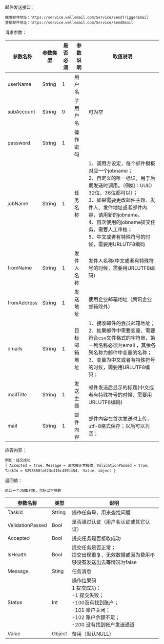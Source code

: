 邮件发送接口：
```
触发邮件地址：https://service.wellemail.com/Service/SendTriggerEmail
营销邮件地址：https://service.wellemail.com/Service/SendEmail
```
请求参数：

| 参数名称 | 参数类型 | 是否必须 | 参数说明 | 取值说明 |
 | --- | --- | --- | --- | --- |
 | userName | String | 1 | 用户名 |  |
 | subAccount | String | 0 | 子用户名 | 可为空 |
 | password | String | 1 | 操作密码 |  |
 | jobName | String | 1 | 任务名称 | 1、调用方设定，每个邮件模板对应一个jobname；<br>2、自定义的唯一标识，用于后期发送时调用。（例如：UUID 32位、36位都可以）；<br>3、如果需要更改邮件主题、发件人、发件地址或者邮件内容，请用新的jobname。<br>4、首次使用的jobname提交任务，需要人工审核；<br>5、中文或者有特殊符号的时候，需要用URLUTF8编码 |
 | fromName | String | 1 | 发件人名称 | 发件人名称(中文或者有特殊符号的时候，需要用URLUTF8编码) |
 | fromAddress | String | 1 | 发送地址 | 使用企业邮箱地址（腾讯企业邮箱除外） |
 | emails | String | 1 | 目标邮箱地址 | 1、接收邮件的会员邮箱地址；<br>2、如果邮件中需要变量，需要符合csv文件格式的字符串，第一列名称必须为email ，其余各列名称为邮件中变量的名称；<br>3、变量为中文或者有特殊符号的时候，需要用URLUTF8编码； |
 | mailTitle | String | 1 | 发送主题 | 邮件发送后显示的标题(中文或者有特殊符号的时候，需要用URLUTF8编码) |
 | mail | String | 1 | 邮件内容 | 邮件内容在首次发送时上传，utf-8格式保存；以后可以为空； |

 应答内容：
 ```
 例如：提交成功
{ Accepted = true，Message = 请求被正常接收，ValidationPassed = true，
TaskId = 5298550fa023c410c439b454， Value: object }
 ```
 返回值：
 ```
 返回一个JSON对象，包括以下参数
 ```
 | 参数名称 | 类型 | 说明 |
 | --- | --- | --- |
 | TaskId | String | 操作任务号，用来查找问题 |
 | ValidationPassed | Bool | 是否通过认证（用户名认证或其它认证） |
 | Accepted | Bool | 提交任务是否接收成功  |
 | IsHealth | Bool | 提交任务是否正常；<br> 提交出现重复、无效数据或因为费用不够没有发送出去等情况为false |
 | Message | Sting | 任务消息 |
 | Status | Int | 操作结果码 <br> 1 提交成功；<br> -1 提交失败；<br> -100没有找到账户；<br> -101 账户关闭；<br> -102 账户余额不足；<br> -200 没有找到帐户发送通道 |
 | Value | Object | 备用（默认NULL） |
